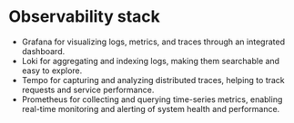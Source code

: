 # Observability stack

- Grafana for visualizing logs, metrics, and traces through an integrated dashboard.
- Loki for aggregating and indexing logs, making them searchable and easy to explore.
- Tempo for capturing and analyzing distributed traces, helping to track requests and service performance.
- Prometheus for collecting and querying time-series metrics, enabling real-time monitoring and alerting of system health and performance.
